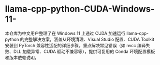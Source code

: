 # llama-cpp-python-CUDA-Windows-11-
本仓库为中文用户整理了在 Windows 11 上通过 CUDA 加速运行 llama-cpp-python 的完整解决方案，涵盖从环境清理、Visual Studio 配置、CUDA Toolkit 安装到 PyTorch 兼容性适配的详细步骤。重点解决常见错误（如 nvcc 编译失败、DLL 加载异常、CUDA 驱动不兼容等），提供可复用的 Conda 环境配置模板和版本依赖说明。
